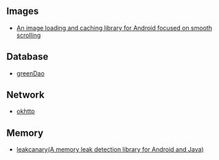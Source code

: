 Images
---
- [An image loading and caching library for Android focused on smooth scrolling](https://github.com/bumptech/glide)

Database
---
- [greenDao](https://github.com/greenrobot/greenDAO)

Network
---
- [okhttp](http://square.github.io/okhttp/)

Memory
---
- [leakcanary(A memory leak detection library for Android and Java)](https://github.com/square/leakcanary)
